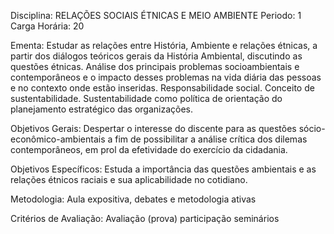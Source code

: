 Disciplina: RELAÇÕES SOCIAIS ÉTNICAS E MEIO AMBIENTE
Periodo: 1
Carga Horária: 20
 
Ementa:
    Estudar as relações entre História, Ambiente e relações étnicas, a partir dos diálogos teóricos gerais da História Ambiental, discutindo as questões étnicas. Análise dos principais 
problemas socioambientais e contemporâneos e o impacto desses problemas na vida diária das pessoas e no contexto onde estão inseridas. Responsabilidade social. Conceito de 
sustentabilidade. Sustentabilidade como política de orientação do planejamento estratégico das organizações.
 
Objetivos Gerais:
    Despertar o interesse do discente para as questões sócio-econômico-ambientais a fim de possibilitar a análise crítica dos dilemas contemporâneos, em prol da efetividade do 
exercício da cidadania.
 
Objetivos Específicos:
    Estuda a importância das questões ambientais e as relações étnicos raciais e sua aplicabilidade no cotidiano.
 
Metodologia:
    Aula expositiva, debates e metodologia ativas
 
Critérios de Avaliação:
    Avaliação (prova) participação seminários 
